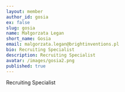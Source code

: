 ```yaml
---
layout: member
author_id: gosia
ex: false
slug: gosia
name: Małgorzata Legan
short_name: Gosia
email: malgorzata.legan@brightinventions.pl
bio: Recruiting Specialist
description: Recruiting Specialist
avatar: /images/gosia2.png
published: true
---
```

Recruiting Specialist